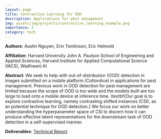 ```yaml
---
layout: page
title: Contrastive Learning for OOD
description: Applications for pest management
img: assets/img/projects/contrastive_learning_example.png
importance: 3
category: tech
---
```


**Authors**: Austin Nguyen, Erin Tomlinson, Eric Helmold

**Affiliation**: Harvard University John A. Paulson School of Engineering and Applied Sciences, Harvard Institute for Applied Computational Science (IACS), Wadhwani AI

**Abstract**: We seek to help with out-of-distribution (OOD) detection in images submitted on a mobile platform (CottonAce) in applications for pest management. Previous work in OOD detection for pest management are limited because the scope of OOD is too wide and the models built are too large to load onto a mobile device at inference time. \textbf{Our goal is to explore contrastive learning, namely contrasting shifted instances (CSI), as an potential technique for OOD detection.} We focus our work on better understanding the hyperparameter space of CSI to discern how it can produce effective latent representations for the downstream task of OOD detection in a self-supervised manner. 

**Deliverables**: <a href='/assets/pdf/projects_contrastive_learning.pdf'>Technical Report</a>   

